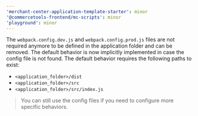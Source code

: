 ```yaml
---
'merchant-center-application-template-starter': minor
'@commercetools-frontend/mc-scripts': minor
'playground': minor
---
```


The `webpack.config.dev.js` and `webpack.config.prod.js` files are not required anymore to be defined in the application folder and can be removed. The default behavior is now implicitly implemented in case the config file is not found. The default behavior requires the following paths to exist:

- `<application_folder>/dist`
- `<application_folder>/src`
- `<application_folder>/src/index.js`

> You can still use the config files if you need to configure more specific behaviors.
